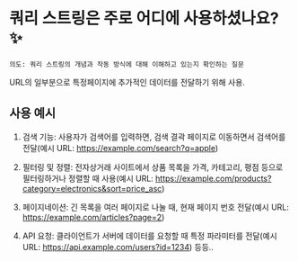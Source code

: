 # 쿼리 스트링은 주로 어디에 사용하셨나요? ✨

`의도: 쿼리 스트링의 개념과 작동 방식에 대해 이해하고 있는지 확인하는 질문`

URL의 일부분으로 특정페이지에 추가적인 데이터를 전달하기 위해 사용.

## 사용 예시

1. 검색 기능: 사용자가 검색어를 입력하면, 검색 결곽 페이지로 이동하면서 검색어를 전달(예시 URL: https://example.com/search?q=apple)

2. 필터링 및 정렬: 전자상거래 사이트에서 상품 목록을 가격, 카테고리, 평점 등으로 필터링하거나 정렬할 때 사용(예시 URL: https://example.com/products?category=electronics&sort=price_asc)

3. 페이지네이션: 긴 목록을 여러 페이지로 나눌 때, 현재 페이지 번호 전달(예시 URL: https://example.com/articles?page=2)

4. API 요청: 클라이언트가 서버에 데이터를 요청할 때 특정 파라미터를 전달(예시 URL: https://api.example.com/users?id=1234) 등등..
